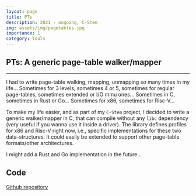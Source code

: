 ```yaml
---
layout: page
title: PTs
description: 2021 - ongoing, C-Stem 
img: assets/img/pagetables.jpg
importance: 1
category: Tools 
---
```


## PTs: A generic page-table walker/mapper

---

I had to write page-table walking, mapping, unmapping so many times in my life...
Sometimes for 3 levels, sometimes 4 or 5, sometimes for regular page-tables, sometimes extended or I/O mmu ones...
Sometimes in C, sometimes in Rust or Go...
Sometimes for x86, sometimes for Risc-V...

To make my life easier, and as part of my `C-Stem` project, I decided to write a generic walker/mapper in C, that can compile without any `libc` dependency (very useful if you wanna use it inside a driver).
The library defines profiles for x86 and Risc-V right now, i.e., specific implementations for these two data-structures.
It could easily be extended to support other page-table formats/other architectures.

I might add a Rust and Go implementation in the future... 

## Code

<a href='https://github.com/aghosn/c-stem/tree/main/pts'>Github repository</a>
